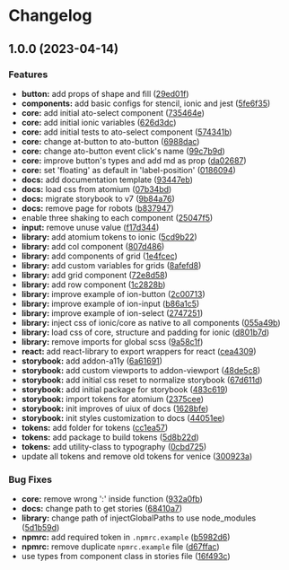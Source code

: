 # Changelog

## 1.0.0 (2023-04-14)


### Features

* **button:** add props of shape and fill ([29ed01f](https://github.com/juntossomosmais/atomium/commit/29ed01f457157ea9296ce14bf96ff19f45cf6129))
* **components:** add basic configs for stencil, ionic and jest ([5fe6f35](https://github.com/juntossomosmais/atomium/commit/5fe6f357fef9c7ff6f4eaac3ccd4b62c8c938d17))
* **core:** add initial ato-select component ([735464e](https://github.com/juntossomosmais/atomium/commit/735464e28aeda792c572f0ff0173eab2be6769aa))
* **core:** add initial ionic variables ([626d3dc](https://github.com/juntossomosmais/atomium/commit/626d3dcf3f1bc65ac3e4d622fe745180f1447a58))
* **core:** add initial tests to ato-select component ([574341b](https://github.com/juntossomosmais/atomium/commit/574341bc66b3723d22f3dfecfa70275683df5d0e))
* **core:** change at-button to ato-button ([6988dac](https://github.com/juntossomosmais/atomium/commit/6988dac326018532aad0867d6ce99d67b7531d1c))
* **core:** change ato-button event click's name ([99c7b9d](https://github.com/juntossomosmais/atomium/commit/99c7b9d8763be72f279181f6547e4ab74255e483))
* **core:** improve button's types and add md as prop ([da02687](https://github.com/juntossomosmais/atomium/commit/da026872a66c0b2f428acf0d3335fac4a1de3e38))
* **core:** set 'floating' as default in 'label-position' ([0186094](https://github.com/juntossomosmais/atomium/commit/0186094dfaacbd4be26d05d89079fa75e9f997bd))
* **docs:** add documentation template ([93447eb](https://github.com/juntossomosmais/atomium/commit/93447eb488f924d6350d543775d886ce20df89b7))
* **docs:** load css from atomium ([07b34bd](https://github.com/juntossomosmais/atomium/commit/07b34bd0f84534c0f2fd81a2cbbd3b06533afb3c))
* **docs:** migrate storybook to v7 ([9b84a76](https://github.com/juntossomosmais/atomium/commit/9b84a7611cb44c55a09793614fcd17b736274388))
* **docs:** remove page for robots ([b837947](https://github.com/juntossomosmais/atomium/commit/b8379476c3968e9d12c6687ba65c63655c59e1f3))
* enable three shaking to each component ([25047f5](https://github.com/juntossomosmais/atomium/commit/25047f54c208220b2df82c3457b70f4b6f259998))
* **input:** remove unuse value ([f17d344](https://github.com/juntossomosmais/atomium/commit/f17d344b011efe2d8f667195603c7183e113ccdc))
* **library:** add atomium tokens to ionic ([5cd9b22](https://github.com/juntossomosmais/atomium/commit/5cd9b2264b28c88247908899de9bcef6a82d4a63))
* **library:** add col component ([807d486](https://github.com/juntossomosmais/atomium/commit/807d4865257f7f4090588fd7b10eaac202fa77d5))
* **library:** add components of grid ([1e4fcec](https://github.com/juntossomosmais/atomium/commit/1e4fcec65449cf8f419a706e97de2f10de431dcc))
* **library:** add custom variables for grids ([8afefd8](https://github.com/juntossomosmais/atomium/commit/8afefd86eb454f43dfb368df243bbe64a9546a00))
* **library:** add grid component ([72e8d58](https://github.com/juntossomosmais/atomium/commit/72e8d58a6073d32d7522b60f53aca66fcd88d28e))
* **library:** add row component ([1c2828b](https://github.com/juntossomosmais/atomium/commit/1c2828b595e59e1bbe0e5b55bbe38ec8a59b32af))
* **library:** improve example of ion-button ([2c00713](https://github.com/juntossomosmais/atomium/commit/2c0071359efd8606cea529f0fbfb6b66af40ecbd))
* **library:** improve example of ion-input ([b86a1c5](https://github.com/juntossomosmais/atomium/commit/b86a1c5ab5d4dc2a039bab54838e491f663b275a))
* **library:** improve example of ion-select ([2747251](https://github.com/juntossomosmais/atomium/commit/27472518ed8ba6c2dad97c310a50a94fbd1fbc53))
* **library:** inject css of ionic/core as native to all components ([055a49b](https://github.com/juntossomosmais/atomium/commit/055a49b503be3c80a4c2a437d7ad6b2f261761f7))
* **library:** load css of core, structure and padding for ionic ([d801b7d](https://github.com/juntossomosmais/atomium/commit/d801b7d4ae86aa85ff78d8b36c661b9f69fa4638))
* **library:** remove imports for global scss ([9a58c1f](https://github.com/juntossomosmais/atomium/commit/9a58c1f3523ea96f38fef8c0de344d98d16ea543))
* **react:** add react-library to export wrappers for react ([cea4309](https://github.com/juntossomosmais/atomium/commit/cea43099532f9f91ce693728976add6e72b64db3))
* **storybook:** add addon-a11y ([6a61691](https://github.com/juntossomosmais/atomium/commit/6a616911e3d77a0195f844863c8efa16cf617c14))
* **storybook:** add custom viewports to addon-viewport ([48de5c8](https://github.com/juntossomosmais/atomium/commit/48de5c8732202665fda63392742bb792cc9bb78f))
* **storybook:** add initial css reset to normalize storybook ([67d611d](https://github.com/juntossomosmais/atomium/commit/67d611d733ccf50fe75c7170980cb1c749485798))
* **storybook:** add initial package for storybook ([483c619](https://github.com/juntossomosmais/atomium/commit/483c61951b9e54135c370eb735bab7c38f0098a1))
* **storybook:** import tokens for atomium ([2375cee](https://github.com/juntossomosmais/atomium/commit/2375cee6dafe3519c4d31544d5126853ea86bc48))
* **storybook:** init improves of uiux of docs ([1628bfe](https://github.com/juntossomosmais/atomium/commit/1628bfe50e6fca76e8c47b9b2ea08cf1b032faa5))
* **storybook:** init styles customization to docs ([44051ee](https://github.com/juntossomosmais/atomium/commit/44051ee789086f033bb95ab715ffb5367d60dbfe))
* **tokens:** add folder for tokens ([cc1ea57](https://github.com/juntossomosmais/atomium/commit/cc1ea5799cc587e6eb69f8d9818df5a1ce635d31))
* **tokens:** add package to build tokens ([5d8b22d](https://github.com/juntossomosmais/atomium/commit/5d8b22daf0b0dd61c9583a62ae5ef95b339305f6))
* **tokens:** add utility-class to typography ([0cbd725](https://github.com/juntossomosmais/atomium/commit/0cbd725133b7f3061ae39a16c5e478e158918e9d))
* update all tokens and remove old tokens for venice ([300923a](https://github.com/juntossomosmais/atomium/commit/300923a603ce228b17081df61c5a65dee1105a5d))


### Bug Fixes

* **core:** remove wrong ':' inside function ([932a0fb](https://github.com/juntossomosmais/atomium/commit/932a0fbe47606ce56a804720d4787cfec0e61667))
* **docs:** change path to get stories ([68410a7](https://github.com/juntossomosmais/atomium/commit/68410a7490161e1aee11abcb05891d3448bf99d8))
* **library:** change path of injectGlobalPaths to use node_modules ([5d1b59d](https://github.com/juntossomosmais/atomium/commit/5d1b59d0b4bbea513452b1dd6756f9bab2cf12d9))
* **npmrc:** add required token in `.npmrc.example` ([b5982d6](https://github.com/juntossomosmais/atomium/commit/b5982d66647764aabb19e3be0a25b5c684015502))
* **npmrc:** remove duplicate `npmrc.example` file ([d67ffac](https://github.com/juntossomosmais/atomium/commit/d67ffac91a5226d8aa385d0e94049eddf3dfc352))
* use types from component class in stories file ([16f493c](https://github.com/juntossomosmais/atomium/commit/16f493c9b5d2017942a1eae26bc163fe1ee7458d))
